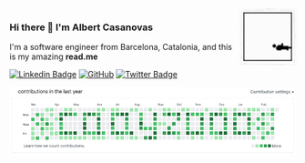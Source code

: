 <img align="right" width="100" height="100" src="https://github.com/caay2000/caay2000/blob/main/avatar.gif">

### Hi there 👋 I'm Albert Casanovas

I'm a software engineer from Barcelona, Catalonia, and this is my amazing **read.me**

[![Linkedin Badge](https://img.shields.io/badge/-Albert_Casanovas-blue?style=flat-square&logo=Linkedin&logoColor=white&link=https://www.linkedin.com/in/caay2000/)](https://www.linkedin.com/in/casanovasaymerichalbert/)
[![GitHub](https://img.shields.io/badge/-GitHub-181717?style=flat-square&logo=github&logoColor=white&link=https://github.com/caay2000)](https://github.com/caay2000)
[![Twitter Badge](https://img.shields.io/badge/-@caay2000X-00acee?style=flat&logo=Twitter&logoColor=white)](https://twitter.com/intent/follow?screen_name=caay2000X "Follow on Twitter")

<!--
🎉 Congratulations! You discovered the special section of this readme 🎉

- 🔭 I’m currently working at ... [ZOPA](https://zopa.com) ([Github](https://github.com/zopaUK))
- 🌱 I’m currently learning ... [LigGdx](https://libgdx.com/)
- 👯 I’m looking to collaborate on ... will think about it when I have some time 😅
- 🤔 I’m looking for help with ... A lot of things 🙏
- 💬 Ask me about ... Anything on my repo 😜
- 📫 How to reach me: ... Already explained 🤦‍️
- 😄 Pronouns: ... He/Him 👨
- ⚡ Fun fact: ... Whenever I try to lose weight, I end up getting fat 🏃
-->

![caay2000 contributions](contributions.jpg "CAAY2000 contributions")
